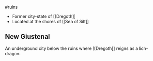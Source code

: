 #ruins

- Former city-state of [[Dregoth]]
- Located at the shores of [[Sea of Silt]]

## New Giustenal
An underground city below the ruins where [[Dregoth]] reigns as a lich-dragon.
